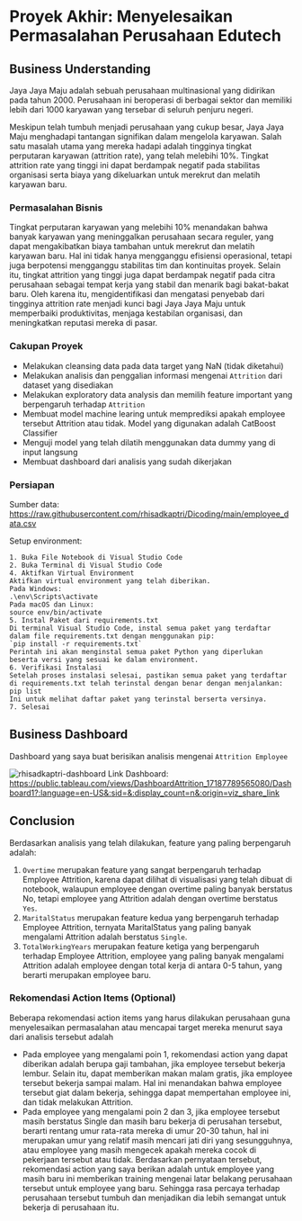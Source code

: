 # Proyek Akhir: Menyelesaikan Permasalahan Perusahaan Edutech

## Business Understanding

Jaya Jaya Maju adalah sebuah perusahaan multinasional yang didirikan pada tahun 2000. Perusahaan ini beroperasi di berbagai sektor dan memiliki lebih dari 1000 karyawan yang tersebar di seluruh penjuru negeri.

Meskipun telah tumbuh menjadi perusahaan yang cukup besar, Jaya Jaya Maju menghadapi tantangan signifikan dalam mengelola karyawan. Salah satu masalah utama yang mereka hadapi adalah tingginya tingkat perputaran karyawan (attrition rate), yang telah melebihi 10%. Tingkat attrition rate yang tinggi ini dapat berdampak negatif pada stabilitas organisasi serta biaya yang dikeluarkan untuk merekrut dan melatih karyawan baru.

### Permasalahan Bisnis

Tingkat perputaran karyawan yang melebihi 10% menandakan bahwa banyak karyawan yang meninggalkan perusahaan secara reguler, yang dapat mengakibatkan biaya tambahan untuk merekrut dan melatih karyawan baru. Hal ini tidak hanya mengganggu efisiensi operasional, tetapi juga berpotensi mengganggu stabilitas tim dan kontinuitas proyek. Selain itu, tingkat attrition yang tinggi juga dapat berdampak negatif pada citra perusahaan sebagai tempat kerja yang stabil dan menarik bagi bakat-bakat baru. Oleh karena itu, mengidentifikasi dan mengatasi penyebab dari tingginya attrition rate menjadi kunci bagi Jaya Jaya Maju untuk memperbaiki produktivitas, menjaga kestabilan organisasi, dan meningkatkan reputasi mereka di pasar.

### Cakupan Proyek

- Melakukan cleansing data pada data target yang NaN (tidak diketahui)
- Melakukan analisis dan penggalian informasi mengenai `Attrition` dari dataset yang disediakan
- Melakukan exploratory data analysis dan memilih feature important yang berpengaruh terhadap `Attrition`
- Membuat model machine learing untuk memprediksi apakah employee tersebut Attrition atau tidak. Model yang digunakan adalah CatBoost Classifier
- Menguji model yang telah dilatih menggunakan data dummy yang di input langsung
- Membuat dashboard dari analisis yang sudah dikerjakan

### Persiapan

Sumber data: https://raw.githubusercontent.com/rhisadkaptri/Dicoding/main/employee_data.csv

Setup environment:

```
1. Buka File Notebook di Visual Studio Code
2. Buka Terminal di Visual Studio Code
4. Aktifkan Virtual Environment 
Aktifkan virtual environment yang telah diberikan.
Pada Windows:
.\env\Scripts\activate
Pada macOS dan Linux:
source env/bin/activate
5. Instal Paket dari requirements.txt
Di terminal Visual Studio Code, instal semua paket yang terdaftar dalam file requirements.txt dengan menggunakan pip:
`pip install -r requirements.txt`
Perintah ini akan menginstal semua paket Python yang diperlukan beserta versi yang sesuai ke dalam environment.
6. Verifikasi Instalasi
Setelah proses instalasi selesai, pastikan semua paket yang terdaftar di requirements.txt telah terinstal dengan benar dengan menjalankan:
pip list
Ini untuk melihat daftar paket yang terinstal berserta versinya.
7. Selesai
```

## Business Dashboard

Dashboard yang saya buat berisikan analisis mengenai `Attrition Employee`

![rhisadkaptri-dashboard](https://github.com/rhisadkaptri/Dicoding/assets/76622802/7a929536-5be6-4b17-a5ae-8ecd1677aba5)
Link Dashboard: https://public.tableau.com/views/DashboardAttrition_17187789565080/Dashboard1?:language=en-US&:sid=&:display_count=n&:origin=viz_share_link

## Conclusion

Berdasarkan analisis yang telah dilakukan, feature yang paling berpengaruh adalah:
1. `Overtime` merupakan feature yang sangat berpengaruh terhadap Employee Attrition, karena dapat dilihat di visualisasi yang telah dibuat di notebook, walaupun employee dengan overtime paling banyak berstatus No, tetapi employee yang Attrition adalah dengan overtime berstatus `Yes`.
2. `MaritalStatus` merupakan feature kedua yang berpengaruh terhadap Employee Attrition, ternyata MaritalStatus yang paling banyak mengalami Attrition adalah berstatus `Single`.
3. `TotalWorkingYears` merupakan feature ketiga yang berpengaruh terhadap Employee Attrition, employee yang paling banyak mengalami Attrition adalah employee dengan total kerja di antara 0-5 tahun, yang berarti merupakan employee baru.

### Rekomendasi Action Items (Optional)

Beberapa rekomendasi action items yang harus dilakukan perusahaan guna menyelesaikan permasalahan atau mencapai target mereka menurut saya dari analisis tersebut adalah
- Pada employee yang mengalami poin 1, rekomendasi action yang dapat diberikan adalah berupa gaji tambahan, jika employee tersebut bekerja lembur. Selain itu, dapat memberikan makan malam gratis, jika employee tersebut bekerja sampai malam. Hal ini menandakan bahwa employee tersebut giat dalam bekerja, sehingga dapat mempertahan employee ini, dan tidak melakukan Attrition.
- Pada employee yang mengalami poin 2 dan 3, jika employee tersebut masih berstatus Single dan masih baru bekerja di perusahan tersebut, berarti rentang umur rata-rata mereka di umur 20-30 tahun, hal ini merupakan umur yang relatif masih mencari jati diri yang sesungguhnya, atau employee yang masih mengecek apakah mereka cocok di pekerjaan tersebut atau tidak. Berdasarkan pernyataan tersebut, rekomendasi action yang saya berikan adalah untuk employee yang masih baru ini memberikan training mengenai latar belakang perusahaan tersebut untuk employee yang baru. Sehingga rasa percaya terhadap perusahaan tersebut tumbuh dan menjadikan dia lebih semangat untuk bekerja di perusahaan itu.
